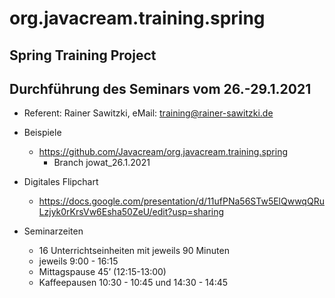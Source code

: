 # org.javacream.training.spring

## Spring Training Project


## Durchführung des Seminars vom 26.-29.1.2021
* Referent: Rainer Sawitzki, eMail: training@rainer-sawitzki.de

* Beispiele
  * https://github.com/Javacream/org.javacream.training.spring
    *  Branch jowat_26.1.2021
    
* Digitales Flipchart
  * https://docs.google.com/presentation/d/11ufPNa56STw5ElQwwqQRuLzjyk0rKrsVw6Esha50ZeU/edit?usp=sharing
  
* Seminarzeiten
  * 16 Unterrichtseinheiten mit jeweils 90 Minuten
  * jeweils 9:00 - 16:15
  * Mittagspause 45’ (12:15-13:00)
  * Kaffeepausen 10:30 - 10:45 und 14:30 - 14:45
   
